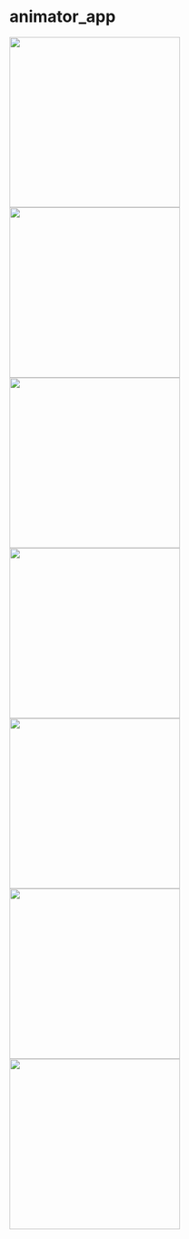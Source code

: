 # animator_app

<img src="https://github.com/kevadiyaharshita/Animator_App/assets/133105068/3feaa85a-1839-4b43-b2ac-70ae889df165" width="300px">
<img src="https://github.com/kevadiyaharshita/Animator_App/assets/133105068/a659c896-81d6-4854-9519-1ab0c5bd6388" width="300px">
<img src="https://github.com/kevadiyaharshita/Animator_App/assets/133105068/d89772cb-638b-4cb9-aa00-135e5face6a8" width="300px">
<img src="https://github.com/kevadiyaharshita/Animator_App/assets/133105068/47d600b9-c0b8-42df-88ca-75531e213819" width="300px">
<img src="https://github.com/kevadiyaharshita/Animator_App/assets/133105068/d6a27b89-e7b0-4236-98e7-2a247b13bbd9" width="300px">
<img src="https://github.com/kevadiyaharshita/Animator_App/assets/133105068/36b55fb3-b2dc-4081-9443-bef9df0e7ed2" width="300px">
<img src="https://github.com/kevadiyaharshita/Animator_App/assets/133105068/7af2744a-f151-48b9-b277-f20b27ac652e" width="300px">







